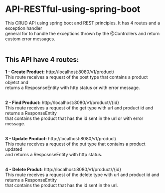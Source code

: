 # API-RESTful-using-spring-boot
This CRUD API using spring boot and REST principles. It has 4 routes and a exception handler <br>
general for to handle the exceptions thrown by the @Controllers and return custom error messages. <br>
<br>

## This API have 4 routes:<br>
**1 - Create Product:** http://localhost:8080/v1/product/<br>
    This route receives a request of the post type that contains a product objetct and <br>
    returns a ResposnseEntity with http status or with error message.<br>
<br>
    
**2 - Find Product:** http://localhost:8080/v1/product//{id} <br>
    This route receives a request of the get type with url and product id and returns a ResponseEntity <br>
    that contains the product that has the id sent in the url or with error message.<br>
<br>
    
**3 - Update Product:** http://localhost:8080/v1/product/<br>
    This route receives a request of the put type that contains a product updated <br>
    and returns a ResposnseEntity with http status.<br>
<br>

**4 - Delete Produt:** http://localhost:8080/v1/product//{id}<br>
    This route receives a request of the delete type with url and product id and returns a ResponseEntity <br>
    that contains the product that has the id sent in the url.<br>


